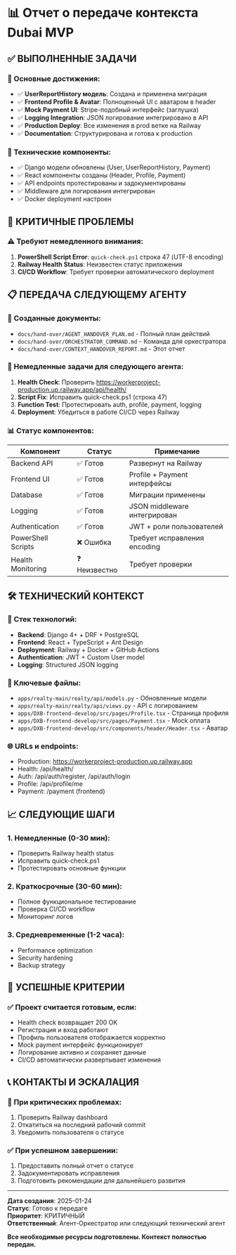 # 📊 Отчет о передаче контекста Dubai MVP

## ✅ ВЫПОЛНЕННЫЕ ЗАДАЧИ

### 🎯 Основные достижения:
- ✅ **UserReportHistory модель**: Создана и применена миграция
- ✅ **Frontend Profile & Avatar**: Полноценный UI с аватаром в header
- ✅ **Mock Payment UI**: Stripe-подобный интерфейс (заглушка)
- ✅ **Logging Integration**: JSON логирование интегрировано в API
- ✅ **Production Deploy**: Все изменения в prod ветке на Railway
- ✅ **Documentation**: Структурирована и готова к production

### 🔧 Технические компоненты:
- ✅ Django модели обновлены (User, UserReportHistory, Payment)
- ✅ React компоненты созданы (Header, Profile, Payment)
- ✅ API endpoints протестированы и задокументированы
- ✅ Middleware для логирования интегрирован
- ✅ Docker deployment настроен

## 🚨 КРИТИЧНЫЕ ПРОБЛЕМЫ

### ⚠️ Требуют немедленного внимания:
1. **PowerShell Script Error**: `quick-check.ps1` строка 47 (UTF-8 encoding)
2. **Railway Health Status**: Неизвестен статус приложения
3. **CI/CD Workflow**: Требует проверки автоматического deployment

## 📋 ПЕРЕДАЧА СЛЕДУЮЩЕМУ АГЕНТУ

### 📄 Созданные документы:
- `docs/hand-over/AGENT_HANDOVER_PLAN.md` - Полный план действий
- `docs/hand-over/ORCHESTRATOR_COMMAND.md` - Команда для оркестратора
- `docs/hand-over/CONTEXT_HANDOVER_REPORT.md` - Этот отчет

### 🎯 Немедленные задачи для следующего агента:
1. **Health Check**: Проверить https://workerproject-production.up.railway.app/api/health/
2. **Script Fix**: Исправить quick-check.ps1 (строка 47)
3. **Function Test**: Протестировать auth, profile, payment, logging
4. **Deployment**: Убедиться в работе CI/CD через Railway

### 📊 Статус компонентов:
| Компонент | Статус | Примечание |
|-----------|--------|------------|
| Backend API | ✅ Готов | Развернут на Railway |
| Frontend UI | ✅ Готов | Profile + Payment интерфейсы |
| Database | ✅ Готов | Миграции применены |
| Logging | ✅ Готов | JSON middleware интегрирован |
| Authentication | ✅ Готов | JWT + роли пользователей |
| PowerShell Scripts | ❌ Ошибка | Требует исправления encoding |
| Health Monitoring | ❓ Неизвестно | Требует проверки |

## 🛠️ ТЕХНИЧЕСКИЙ КОНТЕКСТ

### 🔧 Стек технологий:
- **Backend**: Django 4+ + DRF + PostgreSQL
- **Frontend**: React + TypeScript + Ant Design
- **Deployment**: Railway + Docker + GitHub Actions
- **Authentication**: JWT + Custom User model
- **Logging**: Structured JSON logging

### 📁 Ключевые файлы:
- `apps/realty-main/realty/api/models.py` - Обновленные модели
- `apps/realty-main/realty/api/views.py` - API с логированием
- `apps/DXB-frontend-develop/src/pages/Profile.tsx` - Страница профиля
- `apps/DXB-frontend-develop/src/pages/Payment.tsx` - Mock оплата
- `apps/DXB-frontend-develop/src/components/header/Header.tsx` - Аватар

### 🌐 URLs и endpoints:
- Production: https://workerproject-production.up.railway.app
- Health: /api/health/
- Auth: /api/auth/register, /api/auth/login
- Profile: /api/profile/me
- Payment: /payment (frontend)

## 📈 СЛЕДУЮЩИЕ ШАГИ

### 1. Немедленные (0-30 мин):
- Проверить Railway health status
- Исправить quick-check.ps1
- Протестировать основные функции

### 2. Краткосрочные (30-60 мин):
- Полное функциональное тестирование
- Проверка CI/CD workflow
- Мониторинг логов

### 3. Средневременные (1-2 часа):
- Performance optimization
- Security hardening
- Backup strategy

## 🎯 УСПЕШНЫЕ КРИТЕРИИ

### ✅ Проект считается готовым, если:
- Health check возвращает 200 OK
- Регистрация и вход работают
- Профиль пользователя отображается корректно
- Mock payment интерфейс функционирует
- Логирование активно и сохраняет данные
- CI/CD автоматически развертывает изменения

## 📞 КОНТАКТЫ И ЭСКАЛАЦИЯ

### 🚨 При критических проблемах:
1. Проверить Railway dashboard
2. Откатиться на последний рабочий commit
3. Уведомить пользователя о статусе

### ✅ При успешном завершении:
1. Предоставить полный отчет о статусе
2. Задокументировать исправления
3. Подготовить рекомендации для дальнейшего развития

---

**Дата создания**: 2025-01-24  
**Статус**: Готово к передаге  
**Приоритет**: КРИТИЧНЫЙ  
**Ответственный**: Агент-Оркестратор или следующий технический агент

**Все необходимые ресурсы подготовлены. Контекст полностью передан.**
